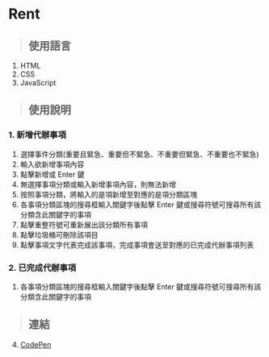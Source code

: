 # Rent

> ## 使用語言

1. HTML
2. CSS
3. JavaScript

> ## 使用說明

### 1. 新增代辦事項

1. 選擇事件分類(重要且緊急、重要但不緊急、不重要但緊急、不重要也不緊急)
2. 輸入欲新增事項內容
3. 點擊新增或 Enter 鍵
4. 無選擇事項分類或輸入新增事項內容，則無法新增
5. 按照事項分類，將輸入的是項新增至對應的是項分類區塊
6. 各事項分類區塊的搜尋框輸入關鍵字後點擊 Enter 鍵或搜尋符號可搜尋所有該分類含此關鍵字的事項
7. 點擊重整符號可重新展出該分類所有事項
8. 點擊垃圾桶可刪除該項目
9. 點擊事項文字代表完成該事項，完成事項會送至對應的已完成代辦事項列表

### 2. 已完成代辦事項

1. 各事項分類區塊的搜尋框輸入關鍵字後點擊 Enter 鍵或搜尋符號可搜尋所有該分類含此關鍵字的事項

> ## 連結

4. [CodePen](https://codepen.io/Clare46/pen/GRjdVVv)

